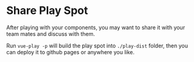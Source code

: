 # Share Play Spot

After playing with your components, you may want to share it with your team mates and discuss with them.

Run `vue-play -p` will build the play spot into `./play-dist` folder, then you can deploy it to github pages or anywhere you like.
